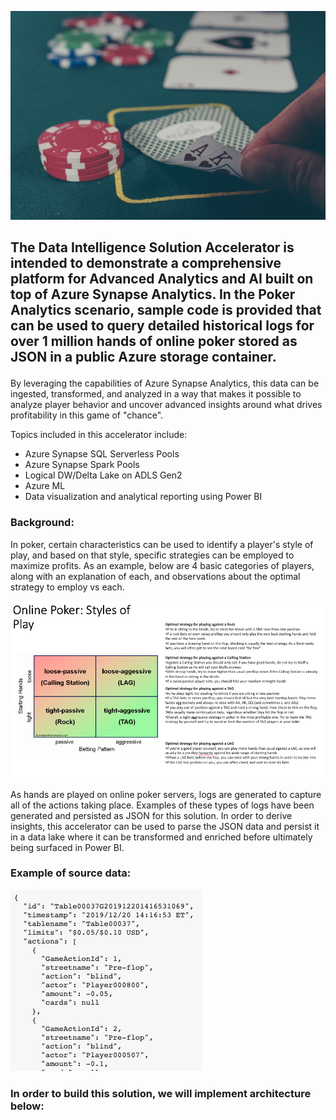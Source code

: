 <p align="center">
 <img src="./images/PokerTitle.png"
 </p>
 
## The Data Intelligence Solution Accelerator is intended to demonstrate a comprehensive platform for Advanced Analytics and AI built on top of Azure Synapse Analytics. In the Poker Analytics scenario, sample code is provided that can be used to query detailed historical logs for over 1 million hands of online poker stored as JSON in a public Azure storage container.<p>
 
By leveraging the capabilities of Azure Synapse Analytics, this data can be ingested, transformed, and analyzed in a way that makes it possible to analyze player behavior and uncover advanced insights around what drives profitability in this game of "chance".

Topics included in this accelerator include:
  * Azure Synapse SQL Serverless Pools
  * Azure Synapse Spark Pools
  * Logical DW/Delta Lake on ADLS Gen2
  * Azure ML
  * Data visualization and analytical reporting using Power BI
 
 ### Background:
 In poker, certain characteristics can be used to identify a player's style of play, and based on that style, specific strategies can be employed to maximize profits. As an example, below are 4 basic categories of players, along with an explanation of each, and observations about the optimal strategy to employ vs each.
 
<p align="center">
 <img src="./images/PokerMatrix.png">
 </p>
 
As hands are played on online poker servers, logs are generated to capture all of the actions taking place. Examples of these types of logs have been generated and persisted as JSON for this solution. In order to derive insights, this accelerator can be used to parse the JSON data and persist it in a data lake where it can be transformed and enriched before ultimately being surfaced in Power BI.
 
### Example of source data:<p>
 
 <p align="left">
  <img src="./images/PokerData.png">
  </p>
 
### In order to build this solution, we will implement architecture below:<p>
 
 <p align="left">
  <img src="./images/PokerArchitecture1.png>
            </p>
 
 See below for a demo of the dashboard that can be built using the code provided.
 
[Insert screenshot of demo with link to live page]
 
 In order to build this solution:
 
 * Follow instructions to deploy synapse workspace, storage account, and spark cluster
 * Import and execute script 0 to prep SQL Serverless database
 * Import and execute script 1 to query JSON data and create SQL Views
 * Import and execute notebook 2 to enrich data and persist in Delta Lake
 * Import and execute script 3 to create Logical DW over Delta Lake
